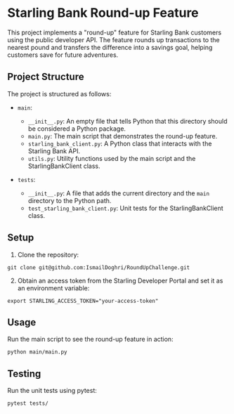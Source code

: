 # Starling Bank Round-up Feature

This project implements a "round-up" feature for Starling Bank customers using the public developer API. The feature rounds up transactions to the nearest pound and transfers the difference into a savings goal, helping customers save for future adventures.

## Project Structure

The project is structured as follows:

- `main`:
  - `__init__.py`: An empty file that tells Python that this directory should be considered a Python package.
  - `main.py`: The main script that demonstrates the round-up feature.
  - `starling_bank_client.py`: A Python class that interacts with the Starling Bank API.
  - `utils.py`: Utility functions used by the main script and the StarlingBankClient class.

- `tests`:
  - `__init__.py`: A file that adds the current directory and the `main` directory to the Python path.
  - `test_starling_bank_client.py`: Unit tests for the StarlingBankClient class.


## Setup

1. Clone the repository:

```
git clone git@github.com:IsmailDoghri/RoundUpChallenge.git
```

2. Obtain an access token from the Starling Developer Portal and set it as an environment variable:

```
export STARLING_ACCESS_TOKEN="your-access-token"
```


## Usage

Run the main script to see the round-up feature in action:

 ```
python main/main.py
```


## Testing

Run the unit tests using pytest:

```
pytest tests/
```
